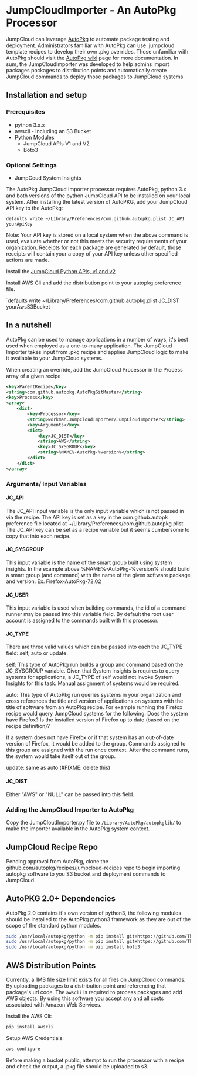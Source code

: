 # JumpCloudImporter - An AutoPkg Processor

JumpCloud can leverage [AutoPkg](https://github.com/autopkg/autopkg) to automate package testing and deployment. Administrators familiar with AutoPkg can use .jumpcloud template recipes to develop their own .pkg overrides. Those unfamiliar with AutoPkg should visit the [AutoPkg wiki](https://github.com/autopkg/autopkg/wiki) page for more documentation. In sum, the JumpCloudImporter was developed to help admins import packages packages to distribution points and automatically create JumpCloud commands to deploy those packages to JumpCloud systems.

## Installation and setup

### Prerequisites

- python 3.x.x
- awscli - Including an S3 Bucket
- Python Modules
  - JumpCloud APIs V1 and V2
  - Boto3
  
### Optional Settings

- JumpCoud System Insights

The AutoPkg JumpCloud Importer processor requires AutoPkg, python 3.x and both versions of the python JumpCloud API to be installed on your local system. After installing the latest version of AutoPKG, add your JumpCloud API key to the AutoPkg:

`defaults write ~/Library/Preferences/com.github.autopkg.plist JC_API yourApiKey`

Note: Your API key is stored on a local system when the above command is used, evaluate whether or not this meets the security requirements of your organization. Receipts for each package are generated by default, those receipts will contain your a copy of your API key unless other specified actions are made.

Install the [JumpCloud Python APIs, v1 and v2](https://github.com/TheJumpCloud/jcapi-python)

Install AWS Cli and add the distribution point to your autopkg preference file.

`defaults write ~/Library/Preferences/com.github.autopkg.plist JC_DIST yourAwsS3Bucket

## In a nutshell

AutoPkg can be used to manage applications in a number of ways, it's best used when employed as a one-to-many application. The JumpCloud Importer takes input from .pkg recipe and applies JumpCloud logic to make it available to your JumpCloud systems.

When creating an override, add the JumpCloud Processor in the Process array of a given recipe

```XML
<key>ParentRecipe</key>
<string>com.github.autopkg.AutoPkgGitMaster</string>
<key>Process</key>
<array>
    <dict>
        <key>Processor</key>
        <string>workman.JumpCloudImporter/JumpCloudImporter</string>
        <key>Arguments</key>
        <dict>
            <key>JC_DIST</key>
            <string>AWS</string>
            <key>JC_SYSGROUP</key>
            <string>%NAME%-AutoPkg-%version%</string>
        </dict>
    </dict>
</array>
```

### Arguments/ Input Variables

#### JC_API

The JC_API input variable is the only input variable which is not passed in via the recipe. The API key is set as a key in the com.github.autopk preference file located at ~/Library/Preferences/com.github.autopkg.plist. The JC_API key can be set as a recipe variable but it seems cumbersome to copy that into each recipe.

#### JC_SYSGROUP

This input variable is the name of the smart group built using system insights. In the example above %NAME%-AutoPkg-%version% should build a smart group (and command) with the name of the given software package and version. Ex. Firefox-AutoPkg-72.02

#### JC_USER

This input variable is used when building commands, the id of a command runner may be passed into this variable field. By default the root user account is assigned to the commands built with this processor. 

#### JC_TYPE

There are three valid values which can be passed into each the JC_TYPE field: 
self, auto or update.

self: This type of AutoPkg run builds a group and command based on the JC_SYSGROUP variable. Given that System Insights is requires to query systems for applications, a JC_TYPE of self would not invoke System Insights for this task. Manual assignment of systems would be required.

auto: This type of AutoPkg run queries systems in your organization and cross references the title and version of applications on systems with the title of software from an AutoPkg recipe. For example running the Firefox recipe would query JumpCloud systems for the following:
Does the system have Firefox?
Is the installed version of Firefox up to date (based on the recipe definition)?

If a system does not have Firefox or if that system has an out-of-date version of Firefox, it would be added to the group. Commands assigned to this group are assigned with the run once context. After the command runs, the system would take itself out of the group.

update: same as auto (#FIXME: delete this)

#### JC_DIST

Either "AWS" or "NULL" can be passed into this field. 


### Adding the JumpCloud Importer to AutoPkg

Copy the JumpCloudImporter.py file to `/Library/AutoPkg/autopkglib/` to make the importer available in the AutoPkg system context.

## JumpCloud Recipe Repo

Pending approval from AutoPkg, clone the github.com/autopkg/recipes/jumpcloud-recipes repo to begin importing autopkg software to you S3 bucket and deployment commands to JumpCloud.

## AutoPKG 2.0+ Dependencies

AutoPkg 2.0 contains it's own version of python3, the following modules should be installed to the AutoPkg python3 framework as they are out of the scope of the standard python modules. 

```bash
sudo /usr/local/autopkg/python -m pip install git+https://github.com/TheJumpCloud/jcapi-python.git#subdirectory=jcapiv1
sudo /usr/local/autopkg/python -m pip install git+https://github.com/TheJumpCloud/jcapi-python.git#subdirectory=jcapiv2
sudo /usr/local/autopkg/python -m pip install boto3
```

## AWS Distribution Points

Currently, a 1MB file size limit exists for all files on JumpCloud commands. By uploading packages to a distribution point and referencing that package's url code. The `awscli` is required to process packages and add AWS objects. By using this software you accept any and all costs associated with Amazon Web Services.

Install the AWS Cli:

```bash
pip install awscli
```

Setup AWS Credentials:

```bash
aws configure
```

Before making a bucket public, attempt to run the processor with a recipe and check the output, a .pkg file should be uploaded to s3.

